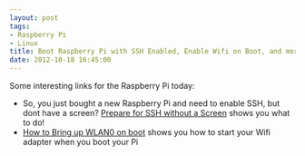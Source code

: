 ```yaml
---
layout: post
tags:
- Raspberry Pi
- Linux
title: Boot Raspberry Pi with SSH Enabled, Enable Wifi on Boot, and more
date: 2012-10-18 16:45:00
---
```

Some interesting links for the Raspberry Pi today:

* So, you just bought a new Raspberry Pi and need to enable SSH, but dont have a screen? [Prepare for SSH without a Screen][1] shows you what to do!
* [How to Bring up WLAN0 on boot][2] shows you how to start your Wifi adapter when you boot your Pi


[1]:http://raspberrypi.stackexchange.com/questions/38/prepare-for-ssh-without-a-screen
[2]:http://raspberrypi.stackexchange.com/questions/3200/wifi-bring-wlan0-up-on-boot